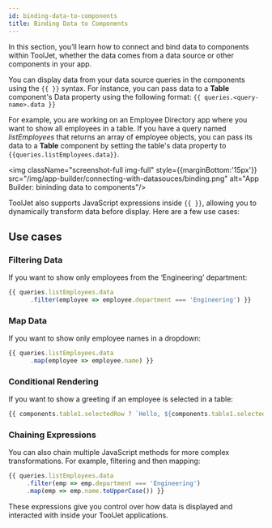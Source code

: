 ```yaml
---
id: binding-data-to-components
title: Binding Data to Components
---
```


In this section, you’ll learn how to connect and bind data to components within ToolJet, whether the data comes from a data source or other components in your app.

You can display data from your data source queries in the components using the `{{ }}` syntax. For instance, you can pass data to a **Table** component's Data property using the following format: `{{ queries.<query-name>.data }}`

For example, you are working on an Employee Directory app where you want to show all employees in a table. If you have a query named *listEmployees* that returns an array of employee objects, you can pass its data to a **Table** component by setting the table's data property to `{{queries.listEmployees.data}}`.

<img className="screenshot-full img-full" style={{marginBottom:'15px'}} src="/img/app-builder/connecting-with-datasouces/binding.png" alt="App Builder: bininding data to components"/>


ToolJet also supports JavaScript expressions inside `{{ }}`, allowing you to dynamically transform data before display. Here are a few use cases:

## Use cases
### Filtering Data
If you want to show only employees from the ‘Engineering’ department:

```js
{{ queries.listEmployees.data
      .filter(employee => employee.department === 'Engineering') }}
```
### Map Data

If you want to show only employee names in a dropdown:

```js
{{ queries.listEmployees.data
      .map(employee => employee.name) }}
```

### Conditional Rendering

If you want to show a greeting if an employee is selected in a table:

```js
{{ components.table1.selectedRow ? `Hello, ${components.table1.selectedRow.name}` : "" }}
```

### Chaining Expressions

You can also chain multiple JavaScript methods for more complex transformations. For example, filtering and then mapping:

```js
{{ queries.listEmployees.data
     .filter(emp => emp.department === 'Engineering')
     .map(emp => emp.name.toUpperCase()) }}
```

These expressions give you control over how data is displayed and interacted with inside your ToolJet applications.